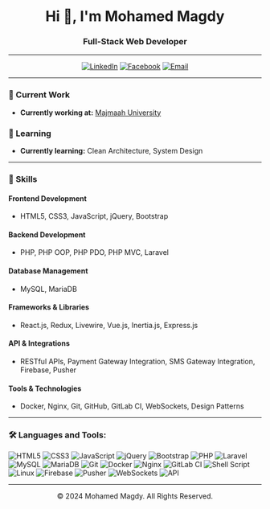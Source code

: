 <h1 align="center">Hi 👋, I'm Mohamed Magdy</h1>
<h3 align="center">Full-Stack Web Developer</h3>

---

<p align="center">
  <a href="https://www.linkedin.com/in/mohamed-magdy-50a08a233/" target="_blank"><img src="https://img.shields.io/badge/LinkedIn-%230077B5.svg?style=flat&logo=linkedin&logoColor=white" alt="LinkedIn" /></a>
  <a href="https://web.facebook.com/MohamedMagdy9191/" target="_blank"><img src="https://img.shields.io/badge/Facebook-%234E7CBB.svg?style=flat&logo=facebook&logoColor=white" alt="Facebook" /></a>
  <a href="mailto:mohamedmagdy2891@gmail.com"><img src="https://img.shields.io/badge/Email-%23D14836.svg?style=flat&logo=gmail&logoColor=white" alt="Email" /></a>
</p>

---

### 🔭 Current Work
- **Currently working at:** [Majmaah University](https://www.mu.edu.sa/en)

### 🌱 Learning
- **Currently learning:** Clean Architecture, System Design

---

### 💼 Skills
#### Frontend Development
- HTML5, CSS3, JavaScript, jQuery, Bootstrap

#### Backend Development
- PHP, PHP OOP, PHP PDO, PHP MVC, Laravel

#### Database Management
- MySQL, MariaDB

#### Frameworks & Libraries
- React.js, Redux, Livewire, Vue.js, Inertia.js, Express.js

#### API & Integrations
- RESTful APIs, Payment Gateway Integration, SMS Gateway Integration, Firebase, Pusher

#### Tools & Technologies
- Docker, Nginx, Git, GitHub, GitLab CI, WebSockets, Design Patterns

---

### 🛠️ Languages and Tools:
<p align="left">
  <img src="https://img.shields.io/badge/html5-%23E34F26.svg?style=flat&logo=html5&logoColor=white" alt="HTML5" />
  <img src="https://img.shields.io/badge/css3-%231572B6.svg?style=flat&logo=css3&logoColor=white" alt="CSS3" />
  <img src="https://img.shields.io/badge/javascript-%23323330.svg?style=flat&logo=javascript&logoColor=%23F7DF1E" alt="JavaScript" />
  <img src="https://img.shields.io/badge/jquery-%230769AD.svg?style=flat&logo=jquery&logoColor=white" alt="jQuery" />
  <img src="https://img.shields.io/badge/bootstrap-%23563D7C.svg?style=flat&logo=bootstrap&logoColor=white" alt="Bootstrap" />
  <img src="https://img.shields.io/badge/php-%23777BB4.svg?style=flat&logo=php&logoColor=white" alt="PHP" />
  <img src="https://img.shields.io/badge/laravel-%23FF2D20.svg?style=flat&logo=laravel&logoColor=white" alt="Laravel" />
  <img src="https://img.shields.io/badge/mysql-%2300f.svg?style=flat&logo=mysql&logoColor=white" alt="MySQL" />
  <img src="https://img.shields.io/badge/mariadb-003545.svg?style=flat&logo=mariadb&logoColor=white" alt="MariaDB" />
  <img src="https://img.shields.io/badge/git-%23F05033.svg?style=flat&logo=git&logoColor=white" alt="Git" />
  <img src="https://img.shields.io/badge/docker-%230db7ed.svg?style=flat&logo=docker&logoColor=white" alt="Docker" />
  <img src="https://img.shields.io/badge/nginx-%23009639.svg?style=flat&logo=nginx&logoColor=white" alt="Nginx" />
  <img src="https://img.shields.io/badge/gitlab%20ci-%23181717.svg?style=flat&logo=gitlab&logoColor=white" alt="GitLab CI" />
  <img src="https://img.shields.io/badge/shell_script-%23121011.svg?style=flat&logo=gnu-bash&logoColor=white" alt="Shell Script" />
  <img src="https://img.shields.io/badge/linux-FCC624.svg?style=flat&logo=linux&logoColor=black" alt="Linux" />
  <img src="https://img.shields.io/badge/firebase-%23039BE5.svg?style=flat&logo=firebase&logoColor=white" alt="Firebase" />
  <img src="https://img.shields.io/badge/pusher-%2337BB8A.svg?style=flat&logo=pusher&logoColor=white" alt="Pusher" />
  <img src="https://img.shields.io/badge/websockets-%23000000.svg?style=flat&logo=websocket&logoColor=white" alt="WebSockets" />
  <img src="https://img.shields.io/badge/api-%2300A86B.svg?style=flat&logo=api&logoColor=white" alt="API" />
</p>

---

<p align="center">© 2024 Mohamed Magdy. All Rights Reserved.</p>
